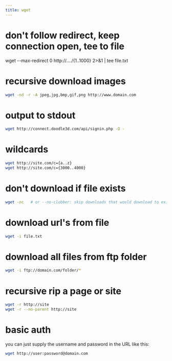```yaml
---
title: wget
---
```


# don't follow redirect, keep connection open, tee to file
wget --max-redirect 0  http://..../{1..1000} 2>&1 | tee file.txt

# recursive download images
```bash
wget -nd -r -A jpeg,jpg,bmp,gif,png http://www.domain.com
```

# output to stdout
```bash
wget http://connect.doodle3d.com/api/signin.php -O -
```

# wildcards
```bash
wget http://site.com/c={a..z}
wget http://site.com/c={3000..4000}
```

# don't download if file exists
```bash
wget -nc   # or --no-clobber: skip downloads that would download to existing files.
```

# download url's from file
```bash
wget -i file.txt
```

# download all files from ftp folder
```bash
wget -i ftp://domain.com/folder/*
```

# recursive rip a page or site
```bash
wget -r http://site
wget -r --no-parent http://site
```

# basic auth
you can just supply the username and password in the URL like this:
```bash
wget http://user:password@domain.com
```
